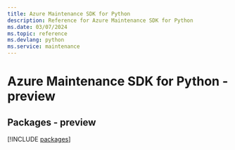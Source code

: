 ```yaml
---
title: Azure Maintenance SDK for Python
description: Reference for Azure Maintenance SDK for Python
ms.date: 03/07/2024
ms.topic: reference
ms.devlang: python
ms.service: maintenance
---
```

# Azure Maintenance SDK for Python - preview
## Packages - preview
[!INCLUDE [packages](maintenance-index.md)]